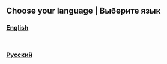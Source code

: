 ## Choose your language | Выберите язык

<h3>
  
[English](./en/welcome.md) 

<br>

[Русский](./ru/welcome.md)

</h3>
